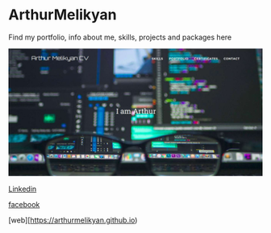# ArthurMelikyan  
Find my portfolio, info about me, skills, projects and packages here

![](https://raw.githubusercontent.com/ArthurMelikyan/ArthurMelikyan.github.io/master/img/fbcover.jpg)

[Linkedin](https://www.linkedin.com/in/arthmelikyan)

[facebook](https://www.facebook.com/arthmelikyan/)

[web][https://arthurmelikyan.github.io)
